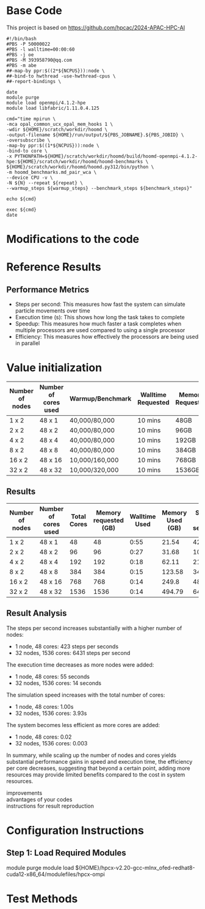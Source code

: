 # Base Code
This project is based on https://github.com/hpcac/2024-APAC-HPC-AI 

```
#!/bin/bash
#PBS -P 50000022
#PBS -l walltime=00:00:60
#PBS -j oe
#PBS -M 393958790@qq.com
#PBS -m abe
##-map-by ppr:$((2*${NCPUS})):node \
##-bind-to hwthread -use-hwthread-cpus \
##-report-bindings \

date
module purge
module load openmpi/4.1.2-hpe
module load libfabric/1.11.0.4.125

cmd="time mpirun \
-mca opal_common_ucx_opal_mem_hooks 1 \
-wdir ${HOME}/scratch/workdir/hoomd \
-output-filename ${HOME}/run/output/${PBS_JOBNAME}.${PBS_JOBID} \
-oversubscribe \
-map-by ppr:$((1*${NCPUS})):node \
-bind-to core \
-x PYTHONPATH=${HOME}/scratch/workdir/hoomd/build/hoomd-openmpi-4.1.2-hpe:${HOME}/scratch/workdir/hoomd/hoomd-benchmarks \
${HOME}/scratch/workdir/hoomd/hoomd.py312/bin/python \
-m hoomd_benchmarks.md_pair_wca \
--device CPU -v \
-N ${N} --repeat ${repeat} \
--warmup_steps ${warmup_steps} --benchmark_steps ${benchmark_steps}"

echo ${cmd}

exec ${cmd}
date
```

# Modifications to the code

# Reference Results
## Performance Metrics
- Steps per second: This measures how fast the system can simulate particle movements over time
- Execution time (s): This shows how long the task takes to complete
- Speedup: This measures how much faster a task completes when multiple processors are used compared to using a single processor
- Efficiency: This measures how effectively the processors are being used in parallel

# Value initialization
| Number of nodes | Number of cores used | Warmup/Benchmark   | Walltime Requested | Memory Requested |
|------------------|----------------------|--------------------|--------------------|------------------|
| 1 x 2            | 48 x 1              | 40,000/80,000      | 10 mins            | 48GB             |
| 2 x 2            | 48 x 2              | 40,000/80,000      | 10 mins            | 96GB             |
| 4 x 2            | 48 x 4              | 40,000/80,000      | 10 mins            | 192GB            |
| 8 x 2            | 48 x 8              | 40,000/80,000      | 10 mins            | 384GB            |
| 16 x 2           | 48 x 16             | 10,000/160,000     | 10 mins            | 768GB            |
| 32 x 2           | 48 x 32             | 10,000/320,000     | 10 mins            | 1536GB           |

## Results
| Number of nodes | Number of cores used | Total Cores | Memory requested (GB) | Walltime Used | Memory Used (GB) | Steps per second |
|------------------|----------------------|-------------|------------------------|---------------|------------------|------------------|
| 1 x 2            | 48 x 1              | 48          | 48                     | 0:55          | 21.54            | 423              |
| 2 x 2            | 48 x 2              | 96          | 96                     | 0:27          | 31.68            | 1058             |
| 4 x 2            | 48 x 4              | 192         | 192                    | 0:18          | 62.11            | 2142             |
| 8 x 2            | 48 x 8              | 384         | 384                    | 0:15          | 123.58           | 3431             |
| 16 x 2           | 48 x 16             | 768         | 768                    | 0:14          | 249.8            | 4831             |
| 32 x 2           | 48 x 32             | 1536        | 1536                   | 0:14          | 494.79           | 6431             |

## Result Analysis 
The steps per second increases substantially with a higher number of nodes:
  - 1 node, 48 cores: 423 steps per seconds
  - 32 nodes, 1536 cores: 6431 steps per second

The execution time decreases as more nodes were added:
  - 1 node, 48 cores: 55 seconds
  - 32 nodes, 1536 cores: 14 seconds

The simulation speed increases with the total number of cores:
  - 1 node, 48 cores: 1.00s
  - 32 nodes, 1536 cores: 3.93s

The system becomes less efficient as more cores are added:
  - 1 node, 48 cores: 0.02
  - 32 nodes, 1536 cores: 0.003

In summary, while scaling up the number of nodes and cores yields substantial performance gains in speed and execution time, the efficiency per core decreases, suggesting that beyond a certain point, adding more resources may provide limited benefits compared to the cost in system resources.

improvements  
advantages of your codes  
instructions for result reproduction

# Configuration Instructions
Step 1: Load Required Modules
---
module purge
module load ${HOME}/hpcx-v2.20-gcc-mlnx_ofed-redhat8-cuda12-x86_64/modulefiles/hpcx-ompi

# Test Methods
